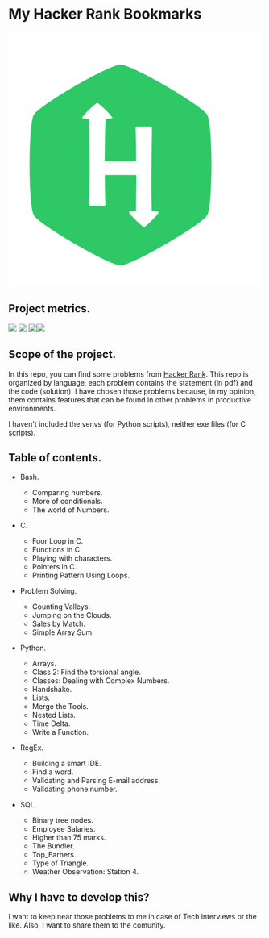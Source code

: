 # My Hacker Rank Bookmarks

![](https://github.com/Meluiscruz/My_HackerRank_Bookmarks/blob/master/My_icons/hackerrank.svg?raw=true)

## Project metrics.

![](https://img.shields.io/github/stars/Meluiscruz/My_HackerRank_Bookmarks.svg) ![](https://img.shields.io/github/forks/Meluiscruz/My_HackerRank_Bookmarks.svg) ![](https://img.shields.io/github/issues/Meluiscruz/My_HackerRank_Bookmarks.svg)![](https://img.shields.io/github/tag/Meluiscruz/My_HackerRank_Bookmarks.svg)

## Scope of the project.

In this repo, you can find some problems from [Hacker Rank](https://www.hackerrank.com "Hacker Rank"). This repo is organized by language, each problem contains the statement (in pdf) and the code (solution). I have chosen those problems because, in my opinion, them contains features that can be found in other problems in productive environments. 

I haven't included the venvs (for Python scripts), neither exe files (for C scripts).

## Table of contents.

- Bash.
  - Comparing numbers.
  - More of conditionals.
  - The world of Numbers.
  
- C.
  - Foor Loop in C.
  - Functions in C.
  - Playing with characters.
  - Pointers in C.
  - Printing Pattern Using Loops.

- Problem Solving.
  - Counting Valleys.
  - Jumping on the Clouds.
  - Sales by Match.
  - Simple Array Sum.
 
- Python.
  - Arrays.
  - Class 2: Find the torsional angle.
  - Classes: Dealing with Complex Numbers.
  - Handshake.
  - Lists.
  - Merge the Tools.
  - Nested Lists.
  - Time Delta.
  - Write a Function.
  
- RegEx.
  - Building a smart IDE.
  - Find a word.
  - Validating and Parsing E-mail address.
  - Validating phone number.
 
- SQL.
  - Binary tree nodes.
  - Employee Salaries.
  - Higher than 75 marks.
  - The Bundler.
  - Top_Earners.
  - Type of Triangle.
  - Weather Observation: Station 4.
  
## Why I have to develop this?

I want to keep near those problems to me in case of Tech interviews or the like. Also, I want to share them to the comunity.
